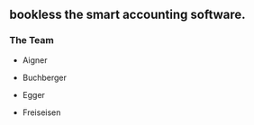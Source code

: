 ## bookless the smart accounting software.
### The Team

- Aigner

- Buchberger

- Egger

- Freiseisen

